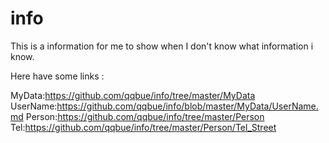 # info
This is a information for me to show when I don't know what information i know.




Here have some links :

MyData:https://github.com/qqbue/info/tree/master/MyData
UserName:https://github.com/qqbue/info/blob/master/MyData/UserName.md
Person:https://github.com/qqbue/info/tree/master/Person
Tel:https://github.com/qqbue/info/tree/master/Person/Tel_Street



